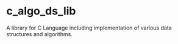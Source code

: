 # c_algo_ds_lib

A library for C Language including implementation of various data structures and algorithms.
